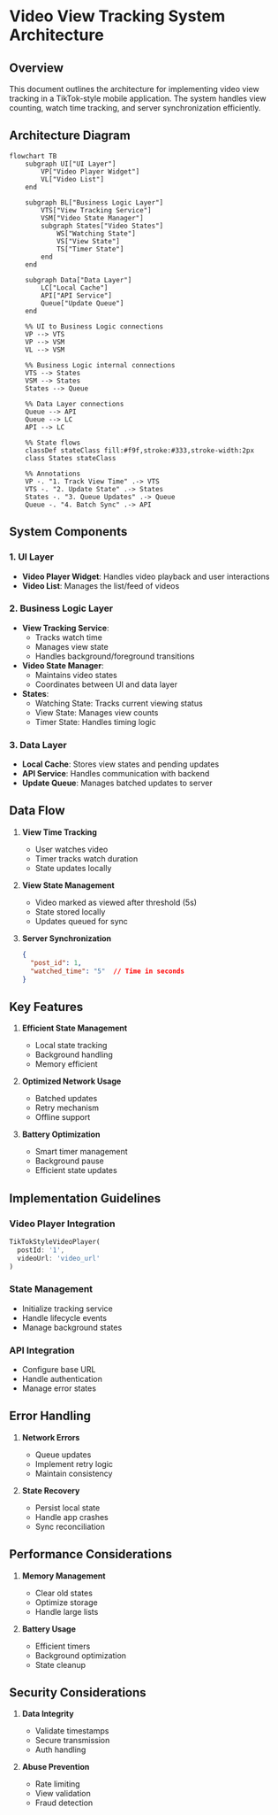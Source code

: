 # Video View Tracking System Architecture

## Overview
This document outlines the architecture for implementing video view tracking in a TikTok-style mobile application. The system handles view counting, watch time tracking, and server synchronization efficiently.

## Architecture Diagram

```mermaid
flowchart TB
    subgraph UI["UI Layer"]
        VP["Video Player Widget"]
        VL["Video List"]
    end

    subgraph BL["Business Logic Layer"]
        VTS["View Tracking Service"]
        VSM["Video State Manager"]
        subgraph States["Video States"]
            WS["Watching State"]
            VS["View State"]
            TS["Timer State"]
        end
    end

    subgraph Data["Data Layer"]
        LC["Local Cache"]
        API["API Service"]
        Queue["Update Queue"]
    end

    %% UI to Business Logic connections
    VP --> VTS
    VP --> VSM
    VL --> VSM

    %% Business Logic internal connections
    VTS --> States
    VSM --> States
    States --> Queue

    %% Data Layer connections
    Queue --> API
    Queue --> LC
    API --> LC

    %% State flows
    classDef stateClass fill:#f9f,stroke:#333,stroke-width:2px
    class States stateClass

    %% Annotations
    VP -. "1. Track View Time" .-> VTS
    VTS -. "2. Update State" .-> States
    States -. "3. Queue Updates" .-> Queue
    Queue -. "4. Batch Sync" .-> API
```

## System Components

### 1. UI Layer
- **Video Player Widget**: Handles video playback and user interactions
- **Video List**: Manages the list/feed of videos

### 2. Business Logic Layer
- **View Tracking Service**: 
  - Tracks watch time
  - Manages view state
  - Handles background/foreground transitions
- **Video State Manager**:
  - Maintains video states
  - Coordinates between UI and data layer
- **States**:
  - Watching State: Tracks current viewing status
  - View State: Manages view counts
  - Timer State: Handles timing logic

### 3. Data Layer
- **Local Cache**: Stores view states and pending updates
- **API Service**: Handles communication with backend
- **Update Queue**: Manages batched updates to server

## Data Flow

1. **View Time Tracking**
   - User watches video
   - Timer tracks watch duration
   - State updates locally

2. **View State Management**
   - Video marked as viewed after threshold (5s)
   - State stored locally
   - Updates queued for sync

3. **Server Synchronization**
   ```json
   {
     "post_id": 1,
     "watched_time": "5"  // Time in seconds
   }
   ```

## Key Features

1. **Efficient State Management**
   - Local state tracking
   - Background handling
   - Memory efficient

2. **Optimized Network Usage**
   - Batched updates
   - Retry mechanism
   - Offline support

3. **Battery Optimization**
   - Smart timer management
   - Background pause
   - Efficient state updates

## Implementation Guidelines

### Video Player Integration
```dart
TikTokStyleVideoPlayer(
  postId: '1',
  videoUrl: 'video_url'
)
```

### State Management
- Initialize tracking service
- Handle lifecycle events
- Manage background states

### API Integration
- Configure base URL
- Handle authentication
- Manage error states

## Error Handling

1. **Network Errors**
   - Queue updates
   - Implement retry logic
   - Maintain consistency

2. **State Recovery**
   - Persist local state
   - Handle app crashes
   - Sync reconciliation

## Performance Considerations

1. **Memory Management**
   - Clear old states
   - Optimize storage
   - Handle large lists

2. **Battery Usage**
   - Efficient timers
   - Background optimization
   - State cleanup

## Security Considerations

1. **Data Integrity**
   - Validate timestamps
   - Secure transmission
   - Auth handling

2. **Abuse Prevention**
   - Rate limiting
   - View validation
   - Fraud detection
